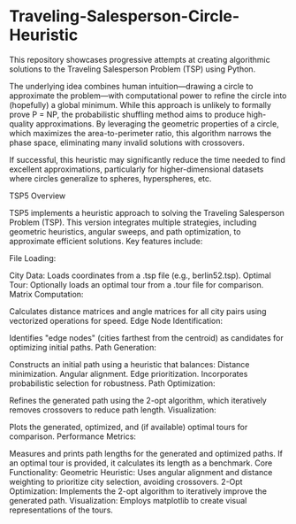 # Traveling-Salesperson-Circle-Heuristic
This repository showcases progressive attempts at creating algorithmic solutions to the Traveling Salesperson Problem (TSP) using Python.

The underlying idea combines human intuition—drawing a circle to approximate the problem—with computational power to refine the circle into (hopefully) a global minimum. While this approach is unlikely to formally prove P = NP, the probabilistic shuffling method aims to produce high-quality approximations. By leveraging the geometric properties of a circle, which maximizes the area-to-perimeter ratio, this algorithm narrows the phase space, eliminating many invalid solutions with crossovers.

If successful, this heuristic may significantly reduce the time needed to find excellent approximations, particularly for higher-dimensional datasets where circles generalize to spheres, hyperspheres, etc.

TSP5 Overview

TSP5 implements a heuristic approach to solving the Traveling Salesperson Problem (TSP). This version integrates multiple strategies, including geometric heuristics, angular sweeps, and path optimization, to approximate efficient solutions. Key features include:

File Loading:

City Data: Loads coordinates from a .tsp file (e.g., berlin52.tsp).
Optimal Tour: Optionally loads an optimal tour from a .tour file for comparison.
Matrix Computation:

Calculates distance matrices and angle matrices for all city pairs using vectorized operations for speed.
Edge Node Identification:

Identifies "edge nodes" (cities farthest from the centroid) as candidates for optimizing initial paths.
Path Generation:

Constructs an initial path using a heuristic that balances:
Distance minimization.
Angular alignment.
Edge prioritization.
Incorporates probabilistic selection for robustness.
Path Optimization:

Refines the generated path using the 2-opt algorithm, which iteratively removes crossovers to reduce path length.
Visualization:

Plots the generated, optimized, and (if available) optimal tours for comparison.
Performance Metrics:

Measures and prints path lengths for the generated and optimized paths. If an optimal tour is provided, it calculates its length as a benchmark.
Core Functionality:
Geometric Heuristic: Uses angular alignment and distance weighting to prioritize city selection, avoiding crossovers.
2-Opt Optimization: Implements the 2-opt algorithm to iteratively improve the generated path.
Visualization: Employs matplotlib to create visual representations of the tours.
